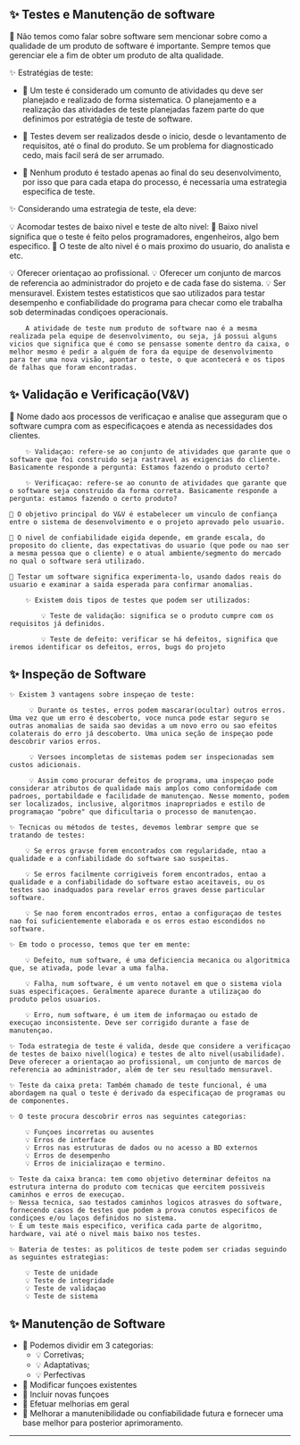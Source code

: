 ## ✨ Testes e Manutenção de software

🎈 Não temos como falar sobre software sem mencionar sobre como a qualidade de um produto de software é importante. Sempre temos que gerenciar ele a fim de obter um produto de alta qualidade.

✨ Estratégias de teste:

- 🎈 Um teste é considerado um comunto de atividades qu deve ser planejado e realizado de forma sistematica. O planejamento e a realização das atividades de teste planejadas fazem parte do que definimos por estratégia de teste de software.

- 🎈 Testes devem ser realizados desde o inicio, desde o levantamento de requisitos, até o final do produto. Se um problema for diagnosticado cedo, mais facil será de ser arrumado.

- 🎈 Nenhum produto é testado apenas ao final do seu desenvolvimento, por isso que para cada etapa do processo, é necessaria uma estrategia especifica de teste.

✨ Considerando uma estrategia de teste, ela deve:

💡 Acomodar testes de baixo nivel e teste de alto nivel:
        🍰 Baixo nivel significa que o teste é feito pelos programadores, engenheiros, algo bem especifico.
        🍰 O teste de alto nivel é o mais proximo do usuario, do analista e etc.

💡 Oferecer orientaçao ao profissional.
💡 Oferecer um conjunto de marcos de referencia ao administrador do projeto e de cada fase do sistema.
💡 Ser mensuravel. Existem testes estatisticos que sao utilizados para testar desempenho e confiabilidade do programa para checar como ele trabalha sob determinadas condiçoes operacionais.

        A atividade de teste num produto de software nao é a mesma realizada pela equipe de desenvolvimento, ou seja, já possui alguns vicios que significa que é como se pensasse somente dentro da caixa, o melhor mesmo é pedir a alguém de fora da equipe de desenvolvimento para ter uma nova visão, apontar o teste, o que acontecerá e os tipos de falhas que foram encontradas.

## ✨ Validação e Verificação(V&V)

🎈 Nome dado aos processos de verificaçao e analise que asseguram que o software cumpra com as especificaçoes e atenda as necessidades dos clientes.

        ✨ Validaçao: refere-se ao conjunto de atividades que garante que o software que foi construido seja rastravel as exigencias do cliente. Basicamente responde a pergunta: Estamos fazendo o produto certo?

        ✨ Verificaçao: refere-se ao conunto de atividades que garante que o software seja construido da forma correta. Basicamente responde a pergunta: estamos fazendo o certo produto?

    🎈 O objetivo principal do V&V é estabelecer um vinculo de confiança entre o sistema de desenvolvimento e o projeto aprovado pelo usuario.

    🎈 O nivel de confiabilidade eigida depende, em grande escala, do proposito do cliente, das expectativas do usuario (que pode ou nao ser a mesma pessoa que o cliente) e o atual ambiente/segmento do mercado no qual o software será utilizado.

    🎈 Testar um software significa experimenta-lo, usando dados reais do usuario e examinar a saida esperada para confirmar anomalias.

        ✨ Existem dois tipos de testes que podem ser utilizados:

            💡 Teste de validação: significa se o produto cumpre com os requisitos já definidos.

            💡 Teste de defeito: verificar se há defeitos, significa que iremos identificar os defeitos, erros, bugs do projeto

## ✨ Inspeção de Software

    ✨ Existem 3 vantagens sobre inspeçao de teste:

         💡 Durante os testes, erros podem mascarar(ocultar) outros erros. Uma vez que um erro é descoberto, voce nunca pode estar seguro se outras anomalias de saida sao devidas a um novo erro ou sao efeitos colaterais do erro já descoberto. Uma unica seção de inspeçao pode descobrir varios erros.

         💡 Versoes incompletas de sistemas podem ser inspecionadas sem custos adicionais.

         💡 Assim como procurar defeitos de programa, uma inspeçao pode considerar atributos de qualidade mais amplos como conformidade com padroes, portabildade e facilidade de manutençao. Nesse momento, podem ser localizados, inclusive, algoritmos inapropriados e estilo de programaçao "pobre" que dificultaria o processo de manutençao.

    ✨ Tecnicas ou métodos de testes, devemos lembrar sempre que se tratando de testes:

        💡 Se erros gravse forem encontrados com regularidade, ntao a qualidade e a confiabilidade do software sao suspeitas.

        💡 Se erros facilmente corrigiveis forem encontrados, entao a qualidade e a confiabilidade do software estao aceitaveis, ou os testes sao inadquados para revelar erros graves desse particular software.

        💡 Se nao forem encontrados erros, entao a configuraçao de testes nao foi suficientemente elaborada e os erros estao escondidos no software.

    ✨ Em todo o processo, temos que ter em mente:

        💡 Defeito, num software, é uma deficiencia mecanica ou algoritmica que, se ativada, pode levar a uma falha.

        💡 Falha, num software, é um vento notavel em que o sistema viola suas especificaçoes. Geralmente aparece durante a utilizaçao do produto pelos usuarios.

        💡 Erro, num software, é um item de informaçao ou estado de execuçao inconsistente. Deve ser corrigido durante a fase de manutençao.

    ✨ Toda estrategia de teste é valida, desde que considere a verificaçao de testes de baixo nivel(logica) e testes de alto nivel(usabilidade). Deve oferecer a orientaçao ao profissional, um conjunto de marcos de referencia ao administrador, além de ter seu resultado mensuravel.

    ✨ Teste da caixa preta: Também chamado de teste funcional, é uma abordagem na qual o teste é derivado da especificaçao de programas ou de componentes.

    ✨ O teste procura descobrir erros nas seguintes categorias:

        💡 Funçoes incorretas ou ausentes
        💡 Erros de interface
        💡 Erros nas estruturas de dados ou no acesso a BD externos
        💡 Erros de desempenho
        💡 Erros de inicializaçao e termino.

    ✨ Teste da caixa branca: tem como objetivo determinar defeitos na estrutura interna do produto com tecnicas que eercitem possiveis caminhos e erros de execuçao.
    ✨ Nessa tecnica, sao testados caminhos logicos atrasves do software, fornecendo casos de testes que podem a prova conutos especificos de condiçoes e/ou laços definidos no sistema.
    ✨ É um teste mais especifico, verifica cada parte de algoritmo, hardware, vai até o nivel mais baixo nos testes.

    ✨ Bateria de testes: as politicos de teste podem ser criadas seguindo as seguintes estrategias:

        💡 Teste de unidade
        💡 Teste de integridade
        💡 Teste de validaçao
        💡 Teste de sistema

## ✨ Manutenção de Software

- 🎈 Podemos dividir em 3 categorias:
    - 💡 Corretivas;
    - 💡 Adaptativas;
    - 💡 Perfectivas
- 🎈 Modificar funçoes existentes
- 🎈 Incluir novas funçoes
- 🎈 Efetuar melhorias em geral
- 🎈 Melhorar a manutenibilidade ou confiabilidade futura e fornecer uma base melhor para posterior aprimoramento.
---
